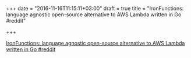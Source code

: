 +++
date = "2016-11-16T11:15:11+03:00"
draft = true
title = "IronFunctions: language agnostic open-source alternative to AWS Lambda written in Go  #reddit"

+++

<p><a href="https://t.co/HEeJ9jrpBb">IronFunctions: language agnostic open-source alternative to AWS Lambda written in Go  #reddit</a></p>
